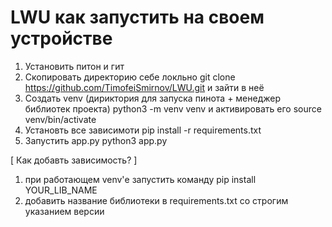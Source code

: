 # LWU как запустить на своем устройстве

1. Установить питон и гит
2. Скопировать директорию себе локльно git clone https://github.com/TimofeiSmirnov/LWU.git и зайти в неё
3. Создать venv (дириктория для запуска пинота + менеджер библиотек проекта) python3 -m venv venv и активировать его source venv/bin/activate
4. Установть все зависимоти pip install -r requirements.txt
5. Запустить app.py python3 app.py


[ Как добавть зависимость? ]

1. при работающем venv'е запустить команду pip install YOUR_LIB_NAME
2. добавить название библиотеки в requirements.txt cо строгим указанием версии
